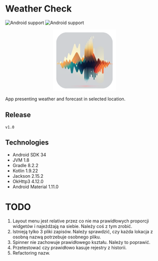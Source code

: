 # Weather Check

![Android support](https://shields.io/badge/Android-SDK_34-green) ![Android support](https://shields.io/badge/v.1.0-purple)

<p align="center">
    <img src="images/logo.png" width="200" alt="logo"/> 
</p>

App presenting weather and forecast in selected location.

## Release

`
v1.0
`

## Technologies

- Android SDK 34
- JVM 1.8
- Gradle 8.2.2
- Kotlin 1.9.22
- Jackson 2.15.2
- OkHttp3 4.12.0
- Android Material 1.11.0

# TODO
1. Layout menu jest relative przez co nie ma prawidłowych proporcji
widgetów i najeżdżają na siebie. Należy coś z tym zrobić.
2. Istnieją tylko 3 pliki zapisów. Należy sprawdzić, czy każda lokacja
z osobną nazwą potrzebuje osobnego pliku.
3. Spinner nie zachowuje prawidłowego kształu. Należy to poprawić.
4. Przetestować czy prawidłowo kasuje rejestry z historii.
5. Refactoring nazw.